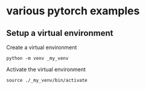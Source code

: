 # various pytorch examples


## Setup a virtual environment

Create a virtual environment
```
python -m venv _my_venv     
```

Activate the virtual environment
```
source ./_my_venv/bin/activate
```